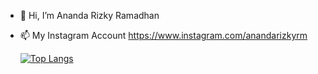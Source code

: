 - 👋 Hi, I’m Ananda Rizky Ramadhan
- 📫 My Instagram Account https://www.instagram.com/anandarizkyrm


    [![Top Langs](https://github-readme-stats.vercel.app/api/top-langs/?username=anandarizky12&show_icons=true&theme=react)](https://github.com/anandarizky12/buku-tamu.git)
<!---
anandarizky12/anandarizky12 is a ✨ special ✨ repository because its `README.md` (this file) appears on your GitHub profile.
You can click the Preview link to take a look at your changes.
--->
